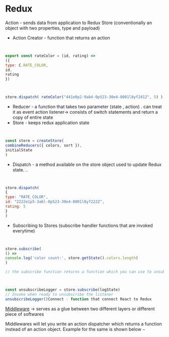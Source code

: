 # Redux





Action - sends data from application to Redux Store \(conventionally an object with two properties, type and payload\)

* Action Creator - function that returns an action 

```javascript


export const rateColor = (id, rating) =>({type: C.RATE_COLOR,id,rating})



store.dispatch( rateColor("441e0p2-9ab4-0p523-30e4-8001l8yf2412", 5) )
```

* Reducer - a function that takes two parameter \(state , action\) . can treat it as event action listener-&gt; consists of switch statements and return a copy of entire state
* Store - keeps redux application state 

```javascript


const store = createStore(
combineReducers({ colors, sort }),
initialState
)
```

* Dispatch - a method available on the store object used to update Redux state. .. 

```javascript


store.dispatch(
{type: "RATE_COLOR",id: "2222e1p5-3abl-0p523-30e4-8001l8yf2222",rating: 5}
)
```

* Subscribing to Stores \(subscribe handler functions that are invoked everytime\) 

```javascript


store.subscribe(
() =>console.log('color count:', store.getState().colors.length)
)

// the subscribe function returns a function which you can use to unsubscribe later



const unsubscribeLogger = store.subscribe(logState)
// Invoke when ready to unsubscribe the listener
unsubscribeLogger()Connect - function that connect React to Redux
```



[Middleware](https://www.tutorialspoint.com/redux/redux_middleware.htm) -&gt; serves as a glue between two different layers or different piece of softwares 

Middlewares will let you write an action dispatcher which returns a function instead of an action object. Example for the same is shown below −

